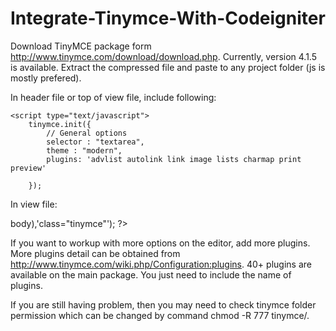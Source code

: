 Integrate-Tinymce-With-Codeigniter
==================================
Download TinyMCE package form http://www.tinymce.com/download/download.php. Currently, version 4.1.5 is available. Extract the compressed file and paste to any project folder (js is mostly prefered).

In header file or top of view file, include following: 

<script type="text/javascript" src="<?php echo site_url('js/tinymce/tinymce.min.js'); ?>"></script>
	<script type="text/javascript">
		tinymce.init({
			// General options
			selector : "textarea",
			theme : "modern",
			plugins: 'advlist autolink link image lists charmap print preview'
			
		});
</script>
	
	

In view file:
	
<?php echo form_textarea('body',set_value('body',$page->body),'class="tinymce"'); ?>

If you want to workup with more options on the editor, add more plugins. More plugins detail can be obtained from http://www.tinymce.com/wiki.php/Configuration:plugins. 40+ plugins are available on the main package. You just need to include the name of plugins. 

If you are still having problem, then you may need to check tinymce folder permission which can be changed by command  chmod -R 777 tinymce/.
